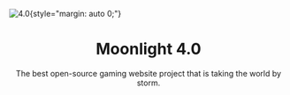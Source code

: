 ![4.0](https://archive.org/download/sdfdsfsdfsdf_202402/sdfdsfsdfsdf.png){style="margin: auto 0;"}
<h1 align="center">Moonlight 4.0</h1>
<p align="center">The best open-source gaming website project that is taking the world by storm.</p>

